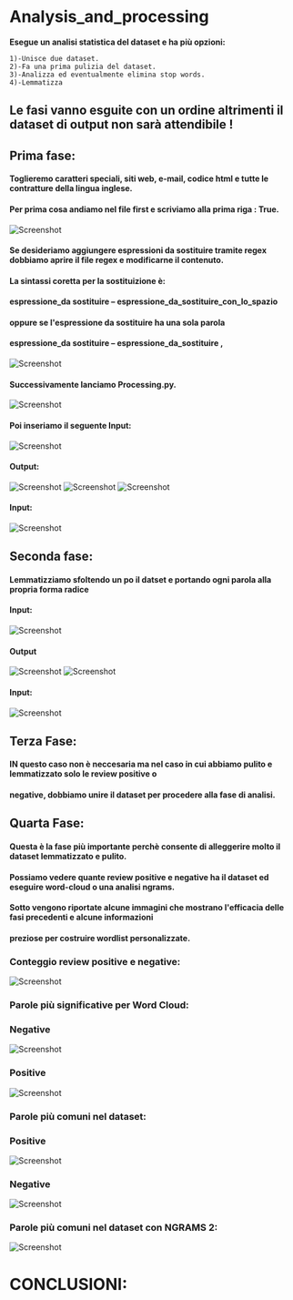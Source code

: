 # Analysis_and_processing
 
 __Esegue un analisi statistica del dataset e ha più opzioni:__ 
     
    1)-Unisce due dataset.
    2)-Fa una prima pulizia del dataset.
    3)-Analizza ed eventualmente elimina stop words.
    4)-Lemmatizza

## Le fasi vanno esguite con un ordine altrimenti il dataset di output non sarà attendibile !
## Prima fase:
#### Toglieremo caratteri speciali, siti web, e-mail, codice html e tutte le contratture della lingua inglese.
#### Per prima cosa andiamo nel file first e scriviamo alla prima riga : True.
![Screenshot](MyScripts/OUTPUTS/Fasi_di_pulizia/1a_Fase_file_first.png)
#### Se desideriamo aggiungere espressioni da sostituire tramite regex dobbiamo aprire il file regex e modificarne il contenuto.
#### La sintassi coretta per la sostituizione è:
#### espressione_da sostituire – espressione_da_sostituire_con_lo_spazio
#### oppure se l'espressione da sostituire ha una sola parola
#### espressione_da sostituire – espressione_da_sostituire ,
![Screenshot](MyScripts/OUTPUTS/Fasi_di_pulizia/util.png)
#### Successivamente lanciamo Processing.py.
![Screenshot](MyScripts/OUTPUTS/Fasi_di_pulizia/1a_Fase_lunch.png)
#### Poi inseriamo il seguente Input:
![Screenshot](MyScripts/OUTPUTS/Fasi_di_pulizia/1a_Fase.png)
#### Output:
![Screenshot](MyScripts/OUTPUTS/Fasi_di_pulizia/1a_Fase_output1.png)
![Screenshot](MyScripts/OUTPUTS/Fasi_di_pulizia/1a_Fase_outputb.png)
![Screenshot](MyScripts/OUTPUTS/Fasi_di_pulizia/1a_Fase_output2.png)
#### Input:
![Screenshot](MyScripts/OUTPUTS/Fasi_di_pulizia/1a_Fase_input.png)

## Seconda fase:
#### Lemmatizziamo sfoltendo un po il datset e portando ogni parola alla propria forma radice
#### Input:
![Screenshot](MyScripts/OUTPUTS/lemmatizzazione/2a_Fase_input.png)
#### Output
![Screenshot](MyScripts/OUTPUTS/lemmatizzazione/2a_Fase_output1.png)
![Screenshot](MyScripts/OUTPUTS/lemmatizzazione/2a_Fase_output2.png)
#### Input:
![Screenshot](MyScripts/OUTPUTS/Fasi_di_pulizia/1a_Fase_input.png)

## Terza Fase:
#### IN questo caso non è neccesaria ma nel caso in cui abbiamo pulito e lemmatizzato solo le review positive o 
#### negative, dobbiamo unire il dataset per procedere alla fase di analisi.

## Quarta Fase:
#### Questa è la fase più importante perchè consente di alleggerire molto il dataset lemmatizzato e pulito.
#### Possiamo vedere quante review positive e negative ha il dataset ed eseguire word-cloud o una analisi ngrams.
#### Sotto vengono riportate alcune immagini che mostrano l'efficacia delle fasi precedenti e alcune informazioni 
#### preziose per costruire wordlist personalizzate.

### Conteggio review positive e negative:
![Screenshot](MyScripts/OUTPUTS/count_negative_positive.png)

### Parole più significative per Word Cloud:
### Negative
![Screenshot](MyScripts/OUTPUTS/word_cloud_negative.png)
### Positive
![Screenshot](MyScripts/OUTPUTS/word_cloud_positive.png)

### Parole più comuni nel dataset:
### Positive
![Screenshot](MyScripts/OUTPUTS/most_common50_positive.png)
### Negative
![Screenshot](MyScripts/OUTPUTS/most_common_negative.png)

### Parole più comuni nel dataset con NGRAMS 2:
![Screenshot](MyScripts/OUTPUTS/ngrams2_negative_top50.png)

# CONCLUSIONI:
